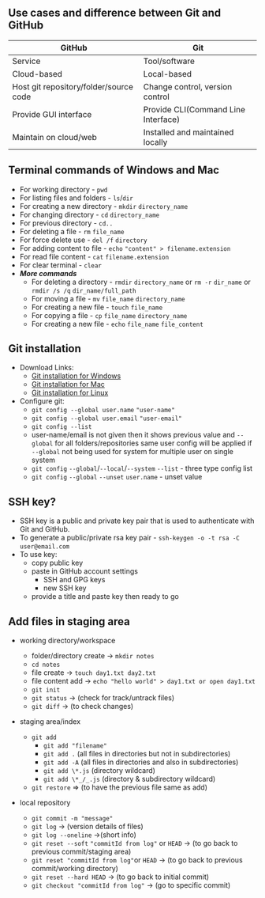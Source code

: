 ## Use cases and difference between Git and GitHub

| GitHub                                 | Git                                 |
| -------------------------------------- | ----------------------------------- |
| Service                                | Tool/software                       |
| Cloud-based                            | Local-based                         |
| Host git repository/folder/source code | Change control, version control     |
| Provide GUI interface                  | Provide CLI(Command Line Interface) |
| Maintain on cloud/web                  | Installed and maintained locally    |

## Terminal commands of Windows and Mac

- For working directory - `pwd`
- For listing files and folders - `ls`/`dir`
- For creating a new directory - `mkdir` `directory_name`
- For changing directory - `cd` `directory_name`
- For previous directory - `cd..`
- For deleting a file - `rm` `file_name`
- For force delete use - `del /f` `directory`
- For adding content to file - `echo` `"content" > filename.extension`
- For read file content - `cat` `filename.extension`
- For clear terminal - `clear`
- **_More commands_**
  - For deleting a directory - `rmdir` `directory_name` or `rm -r` `dir_name` or `rmdir /s /q` `dir_name/full_path`
  - For moving a file - `mv` `file_name` `directory_name`
  - For creating a new file - `touch` `file_name`
  - For copying a file - `cp` `file_name` `directory_name`
  - For creating a new file - `echo` `file_name` `file_content`

## Git installation

- Download Links:
  - [Git installation for Windows](https://git-scm.com/download/win)
  - [Git installation for Mac](https://git-scm.com/download/mac)
  - [Git installation for Linux](https://git-scm.com/download/linux)
- Configure git:
  - `git config --global user.name` `"user-name"`
  - `git config --global user.email` `"user-email"`
  - `git config --list`
  - user-name/email is not given then it shows previous value and `--global` for all folders/repositories same user config will be applied if `--global` not being used for system for multiple user on single system
  - `git config` `--global`/`--local`/`--system` `--list` - three type config list
  - `git config` `--global` `--unset` `user.name` - unset value

## SSH key?

- SSH key is a public and private key pair that is used to authenticate with Git and GitHub.
- To generate a public/private rsa key pair - `ssh-keygen -o -t rsa -C` `user@email.com`
- To use key:
  - copy public key
  - paste in GitHub account settings
    - SSH and GPG keys
    - new SSH key
  - provide a title and paste key then ready to go

## Add files in staging area

- working directory/workspace

  - folder/directory create -> `mkdir notes`
  - `cd notes`
  - file create -> `touch day1.txt day2.txt`
  - file content add -> `echo "hello world" > day1.txt or open day1.txt`
  - `git init`
  - `git status` -> (check for track/untrack files)
  - `git diff` -> (to check changes)

- staging area/index
  - `git add`
    - `git add "filename"`
    - `git add .` (all files in directories but not in subdirectories)
    - `git add -A` (all files in directories and also in subdirectories)
    - `git add \*.js` (directory wildcard)
    - `git add \*_/_.js` (directory & subdirectory wildcard)
  - `git restore` => (to have the previous file same as add)
- local repository
  - `git commit -m "message"`
  - `git log` -> (version details of files)
  - `git log --oneline` ->(short info)
  - `git reset --soft` `"commitId from log"` or `HEAD` -> (to go back to previous commit/staging area)
  - `git reset "commitId from log"`or `HEAD` -> (to go back to previous commit/working directory)
  - `git reset --hard HEAD` -> (to go back to initial commit)
  - `git checkout "commitId from log"` -> (go to specific commit)
